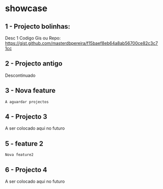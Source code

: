 # showcase

## 1 - Projecto bolinhas:
  Desc 1
  Codigo Gis ou Repo:
  https://gist.github.com/masterdbpereira/f15baef8eb64a8ab56700ce82c3c71cc
  

## 2 - Projecto antigo
  Descontinuado

## 3 - Nova feature
	A aguardar projectos

## 4 - Projecto 3
  A ser colocado aqui no futuro

## 5 - feature 2
	Nova feature2
	
## 6 - Projecto 4
  A ser colocado aqui no futuro